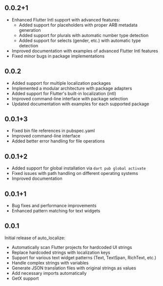 ## 0.0.2+1

* Enhanced Flutter Intl support with advanced features:
  * Added support for placeholders with proper ARB metadata generation
  * Added support for plurals with automatic number type detection
  * Added support for selects (gender, etc.) with automatic type detection
* Improved documentation with examples of advanced Flutter Intl features
* Fixed minor bugs in package implementations

## 0.0.2

* Added support for multiple localization packages
* Implemented a modular architecture with package adapters
* Added support for Flutter's built-in localization (intl)
* Improved command-line interface with package selection
* Updated documentation with examples for each supported package

## 0.0.1+3

* Fixed bin file references in pubspec.yaml
* Improved command-line interface
* Added better error handling for file operations

## 0.0.1+2

* Added support for global installation via `dart pub global activate`
* Fixed issues with path handling on different operating systems
* Improved documentation

## 0.0.1+1

* Bug fixes and performance improvements
* Enhanced pattern matching for text widgets

## 0.0.1

Initial release of auto_localize:

* Automatically scan Flutter projects for hardcoded UI strings
* Replace hardcoded strings with localization keys
* Support for various text widget patterns (Text, TextSpan, RichText, etc.)
* Handle complex strings with variables
* Generate JSON translation files with original strings as values
* Add necessary imports automatically
* GetX support
